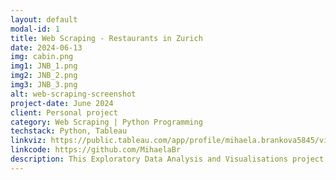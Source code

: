 ```yaml
---
layout: default
modal-id: 1
title: Web Scraping - Restaurants in Zurich
date: 2024-06-13
img: cabin.png
img1: JNB_1.png
img2: JNB_2.png
img3: JNB_3.png
alt: web-scraping-screenshot
project-date: June 2024
client: Personal project
category: Web Scraping | Python Programming
techstack: Python, Tableau
linkviz: https://public.tableau.com/app/profile/mihaela.brankova5845/vizzes
linkcode: https://github.com/MihaelaBr
description: This Exploratory Data Analysis and Visualisations project was created in Jupyter Notebooks and later in Tableau using the data from my personal Spotify account. Data was provided by Spotify after an official request in April 2024. The project was inspired by a Women in Data Science (WiDS) Workshop on using Jupyter Notebooks for data analysis and visualisations. 
---
```

